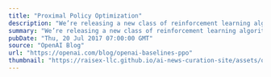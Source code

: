 ```yaml
---
title: "Proximal Policy Optimization"
description: "We’re releasing a new class of reinforcement learning algorithms, Proximal Policy Optimization (PPO), which perform comparably or better than state-of-the-art approaches while being much simpler to implement and tune. PPO has become the default reinforcement learning algorithm at OpenAI because of its ease of use and good performance."
summary: "We’re releasing a new class of reinforcement learning algorithms, Proximal Policy Optimization (PPO), which perform comparably or better than state-of-the-art approaches while being much simpler to implement and tune. PPO has become the default reinforcement learning algorithm at OpenAI because of its ease of use and good performance."
pubDate: "Thu, 20 Jul 2017 07:00:00 GMT"
source: "OpenAI Blog"
url: "https://openai.com/blog/openai-baselines-ppo"
thumbnail: "https://raisex-llc.github.io/ai-news-curation-site/assets/openai_logo.png"
---
```


